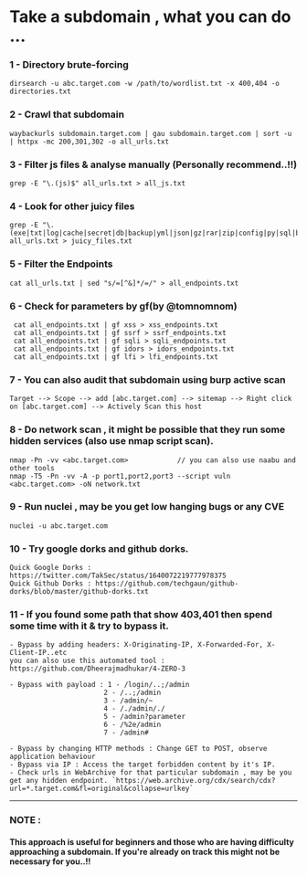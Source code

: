 # Take a subdomain , what you can do ...

### 1 - Directory brute-forcing 

    dirsearch -u abc.target.com -w /path/to/wordlist.txt -x 400,404 -o directories.txt

### 2 - Crawl that subdomain 
       
    waybackurls subdomain.target.com | gau subdomain.target.com | sort -u | httpx -mc 200,301,302 -o all_urls.txt  

### 3 - Filter js files & analyse manually (Personally recommend..!!)

    grep -E "\.(js)$" all_urls.txt > all_js.txt

### 4 - Look for other juicy files

    grep -E "\.(exe|txt|log|cache|secret|db|backup|yml|json|gz|rar|zip|config|py|sql|bak|old|bkp|ini|sh|rb|cgi|jar|key|ovpn|htpasswd|htaccess|dockerfile)$" all_urls.txt > juicy_files.txt 


### 5 - Filter the Endpoints 

    cat all_urls.txt | sed "s/=[^&]*/=/" > all_endpoints.txt

### 6 - Check for parameters by gf(by @tomnomnom)

     cat all_endpoints.txt | gf xss > xss_endpoints.txt
     cat all_endpoints.txt | gf ssrf > ssrf_endpoints.txt
     cat all_endpoints.txt | gf sqli > sqli_endpoints.txt
     cat all_endpoints.txt | gf idors > idors_endpoints.txt
     cat all_endpoints.txt | gf lfi > lfi_endpoints.txt

### 7 - You can also audit that subdomain using burp active scan

    Target --> Scope --> add [abc.target.com] --> sitemap --> Right click on [abc.target.com] --> Actively Scan this host
 
### 8 - Do network scan , it might be possible that they run some hidden services (also use nmap script scan).

    nmap -Pn -vv <abc.target.com>            // you can also use naabu and other tools
    nmap -T5 -Pn -vv -A -p port1,port2,port3 --script vuln <abc.target.com> -oN network.txt

### 9 - Run nuclei , may be you get low hanging bugs or any CVE

    nuclei -u abc.target.com
### 10 - Try google dorks and github dorks.

    Quick Google Dorks : https://twitter.com/TakSec/status/1640072219777978375
    Quick Github Dorks : https://github.com/techgaun/github-dorks/blob/master/github-dorks.txt

### 11 - If you found some path that show 403,401 then spend some time with it & try to bypass it.

    - Bypass by adding headers: X-Originating-IP, X-Forwarded-For, X-Client-IP..etc
    you can also use this automated tool : https://github.com/Dheerajmadhukar/4-ZERO-3
   
    - Bypass with payload : 1 - /login/..;/admin
                           2 - /..;/admin
                           3 - /admin/~
                           4 - /./admin/./
                           5 - /admin?parameter
                           6 - /%2e/admin
                           7 - /admin# 
 
    - Bypass by changing HTTP methods : Change GET to POST, observe application behaviour
    - Bypass via IP : Access the target forbidden content by it's IP. 
    - Check urls in WebArchive for that particular subdomain , may be you get any hidden endpoint. `https://web.archive.org/cdx/search/cdx?url=*.target.com&fl=original&collapse=urlkey`
      

----------------------------------------------------------------------------------------------------------------------------------------------------------------------------------------------------------------------------------------------------------------------------------------------------------------------------------------------

### NOTE : 
  #### This approach is useful for beginners and those who are having difficulty approaching a subdomain. If you're already on track this might not be necessary for you..!!
